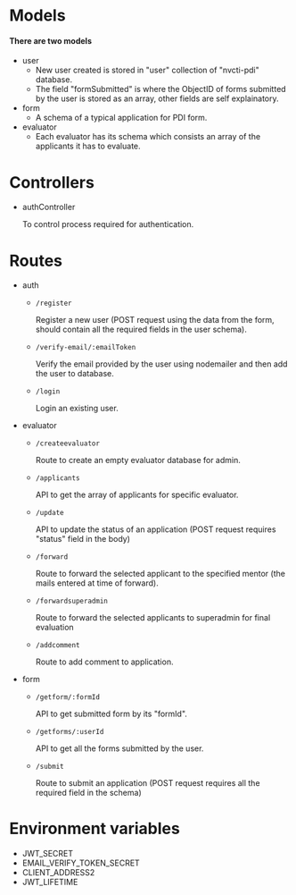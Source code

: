 # Models
#### There are two models
- user
    - New user created is stored in "user" collection of "nvcti-pdi" database.
    - The field "formSubmitted" is where the ObjectID of forms submitted by the user is stored as an array, other fields are self explainatory.
- form
    - A schema of a typical application for PDI form.
- evaluator
    - Each evaluator has its schema which consists an array of the applicants it has to evaluate.

# Controllers
* authController

    To control process required for authentication.

# Routes
- auth
    * `/register`

        Register a new user (POST request using the data from the form, should contain all the required fields in the user schema).

    * `/verify-email/:emailToken`

        Verify the email provided by the user using nodemailer and then add the user to database. 

    *  `/login`

        Login an existing user.

- evaluator
    * `/createevaluator`

        Route to create an empty evaluator database for admin.

    * `/applicants`

        API to get the array of applicants for specific evaluator.

    * `/update`

        API to update the status of an application (POST request requires "status" field in the body)

    * `/forward`

        Route to forward the selected applicant to the specified mentor (the mails entered at time of forward).

    * `/forwardsuperadmin`

        Route to forward the selected applicants to superadmin for final evaluation

    * `/addcomment`

        Route to add comment to application.

- form
    * `/getform/:formId`

        API to get submitted form by its "formId".

    * `/getforms/:userId`

        API to get all the forms submitted by the user.

    * `/submit`

        Route to submit an application (POST request requires all the required field in the schema)


# Environment variables
- JWT_SECRET
- EMAIL_VERIFY_TOKEN_SECRET
- CLIENT_ADDRESS2
- JWT_LIFETIME
